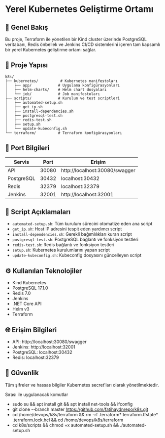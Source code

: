 # Yerel Kubernetes Geliştirme Ortamı

## 📌 Genel Bakış
Bu proje, Terraform ile yönetilen bir Kind cluster üzerinde PostgreSQL veritabanı, Redis önbellek ve Jenkins CI/CD sistemlerini içeren tam kapsamlı bir yerel Kubernetes geliştirme ortamı sağlar.

## 📁 Proje Yapısı
```
k8s/
├── kubernetes/          # Kubernetes manifestoları
│   ├── app/            # Uygulama konfigürasyonları
│   ├── helm-charts/    # Helm chart dosyaları
│   └── job/            # Job manifestoları
├── scripts/            # Kurulum ve test scriptleri
│   ├── automated-setup.sh
│   ├── get_ip.sh
│   ├── install-dependencies.sh
│   ├── postgresql-test.sh
│   ├── redis-test.sh
│   ├── setup.sh
│   └── update-kubeconfig.sh
└── terraform/          # Terraform konfigürasyonları
```

## 🔌 Port Bilgileri
| Servis     | Port  | Erişim                          |
|------------|-------|----------------------------------|
| API        | 30080 | http://localhost:30080/swagger   |
| PostgreSQL | 30432 | localhost:30432                  |
| Redis      | 32379 | localhost:32379                  |
| Jenkins    | 32001 | http://localhost:32001           |

## 🚀 Script Açıklamaları
- `automated-setup.sh`: Tüm kurulum sürecini otomatize eden ana script
- `get_ip.sh`: Host IP adresini tespit eden yardımcı script
- `install-dependencies.sh`: Gerekli bağımlılıkları kuran script
- `postgresql-test.sh`: PostgreSQL bağlantı ve fonksiyon testleri
- `redis-test.sh`: Redis bağlantı ve fonksiyon testleri
- `setup.sh`: Kubernetes kurulumlarını yapan script
- `update-kubeconfig.sh`: Kubeconfig dosyasını güncelleyen script

## ⚙️ Kullanılan Teknolojiler
- Kind Kubernetes
- PostgreSQL 17.1.0
- Redis 7.0
- Jenkins
- .NET Core API
- Helm v3
- Terraform

## 🌐 Erişim Bilgileri
- API: http://localhost:30080/swagger
- Jenkins: http://localhost:32001
- PostgreSQL: localhost:30432
- Redis: localhost:32379

## 🔐 Güvenlik
Tüm şifreler ve hassas bilgiler Kubernetes secret'ları olarak yönetilmektedir.

Sırası ile uygulanacak komutlar 
- sudo su && apt install git && apt install net-tools && ifconfig
- git clone --branch master https://github.com/fatihaydnrepo/k8s.git
- cd /home/devops/k8s/terraform && rm -rf .terraform* terraform.tfstate* .terraform.lock.hcl && cd /home/devops/k8s/terraform
- cd k8s/scripts && chmod +x automated-setup.sh && ./automated-setup.sh 
